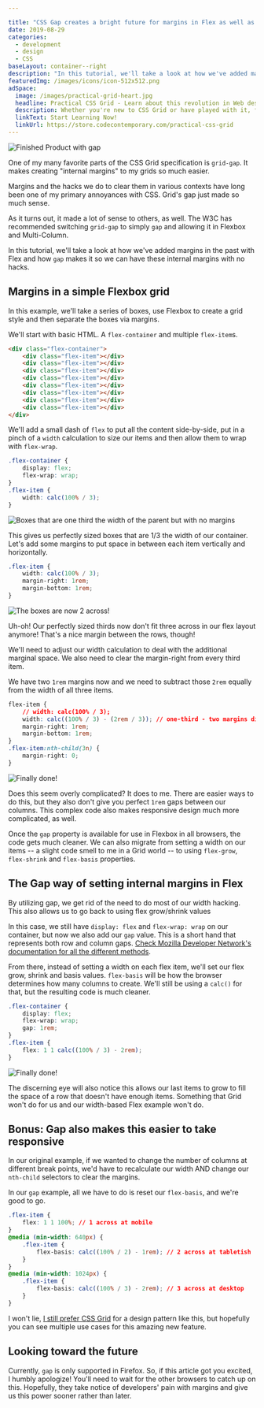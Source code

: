 ```yaml
---

title: "CSS Gap creates a bright future for margins in Flex as well as Grid"
date: 2019-08-29
categories:
  - development
  - design
  - CSS
baseLayout: container--right
description: "In this tutorial, we'll take a look at how we've added margins in the past with Flex and how gap makes it so we can have these internal margins with no hacks."
featuredImg: /images/icons/icon-512x512.png
adSpace: 
  image: /images/practical-grid-heart.jpg
  headline: Practical CSS Grid - Learn about this revolution in Web design!
  description: Whether you're new to CSS Grid or have played with it, finding practical examples of this new layout mechanism is the best way to learn its power. Sign up below for two hours of practical grid knowledge just for you!
  linkText: Start Learning Now!
  linkUrl: https://store.codecontemporary.com/practical-css-grid
---
```


![Finished Product with gap](/images/flex-gap-new.png)

One of my many favorite parts of the CSS Grid specification is `grid-gap`. It makes creating "internal margins" to my grids so much easier.

Margins and the hacks we do to clear them in various contexts have long been one of my primary annoyances with CSS. Grid's gap just made so much sense.

As it turns out, it made a lot of sense to others, as well. The W3C has recommended switching `grid-gap` to simply `gap` and allowing it in Flexbox and Multi-Column.

In this tutorial, we'll take a look at how we've added margins in the past with Flex and how `gap` makes it so we can have these internal margins with no hacks.

## Margins in a simple Flexbox grid

In this example, we'll take a series of boxes, use Flexbox to create a grid style and then separate the boxes via margins.

We'll start with basic HTML. A `flex-container` and multiple `flex-item`s.

```html
<div class="flex-container">
    <div class="flex-item"></div>
    <div class="flex-item"></div>
    <div class="flex-item"></div>
    <div class="flex-item"></div>
    <div class="flex-item"></div>
    <div class="flex-item"></div>
    <div class="flex-item"></div>
    <div class="flex-item"></div>
</div>
```

We'll add a small dash of `flex` to put all the content side-by-side, put in a pinch of a `width` calculation to size our items and then allow them to wrap with `flex-wrap`.

```css
.flex-container {
    display: flex;
    flex-wrap: wrap;
}
.flex-item {
    width: calc(100% / 3);
}
```

![Boxes that are one third the width of the parent but with no margins](/images/flex-gap-old-step-1.jpg)

This gives us perfectly sized boxes that are 1/3 the width of our container. Let's add some margins to put space in between each item vertically and horizontally.

```css
.flex-item {
    width: calc(100% / 3);
    margin-right: 1rem;
    margin-bottom: 1rem;
}
```
![The boxes are now 2 across!](/images/flex-gap-old-step-2.png)

Uh-oh! Our perfectly sized thirds now don't fit three across in our flex layout anymore! That's a nice margin between the rows, though!

We'll need to adjust our width calculation to deal with the additional marginal space. We also need to clear the margin-right from every third item.

We have two `1rem` margins now and we need to subtract those `2rem` equally from the width of all three items.

```css
flex-item {
    // width: calc(100% / 3);
    width: calc((100% / 3) - (2rem / 3)); // one-third - two margins divided equally among 3 items
    margin-right: 1rem;
    margin-bottom: 1rem;
}
.flex-item:nth-child(3n) {
    margin-right: 0;
}
```

![Finally done!](/images/flex-gap-old-final.jpg)

Does this seem overly complicated? It does to me. There are easier ways to do this, but they also don't give you perfect `1rem` gaps between our columns. This complex code also makes responsive design much more complicated, as well.

Once the `gap` property is available for use in Flexbox in all browsers, the code gets much cleaner. We can also migrate from setting a width on our items -- a slight code smell to me in a Grid world -- to using `flex-grow`, `flex-shrink` and `flex-basis` properties.

## The Gap way of setting internal margins in Flex

By utilizing gap, we get rid of the need to do most of our width hacking. This also allows us to go back to using flex grow/shrink values

In this case, we still have `display: flex` and `flex-wrap: wrap` on our container, but now we also add our `gap` value. This is a short hand that represents both row and column gaps. [Check Mozilla Developer Network's documentation for all the different methods](https://developer.mozilla.org/en-US/docs/Web/CSS/gap).

From there, instead of setting a width on each flex item, we'll set our flex grow, shrink and basis values. `flex-basis` will be how the browser determines how many columns to create. We'll still be using a `calc()` for that, but the resulting code is much cleaner.

```css
.flex-container {
    display: flex;
    flex-wrap: wrap;
    gap: 1rem;
}
.flex-item {
    flex: 1 1 calc((100% / 3) - 2rem);
}
```

![Finally done!](/images/flex-gap-new.png)

The discerning eye will also notice this allows our last items to grow to fill the space of a row that doesn't have enough items. Something that Grid won't do for us and our width-based Flex example won't do.

## Bonus: Gap also makes this easier to take responsive

In our original example, if we wanted to change the number of columns at different break points, we'd have to recalculate our width AND change our `nth-child` selectors to clear the margins.

In our `gap` example, all we have to do is reset our `flex-basis`, and we're good to go.

```css
.flex-item {
    flex: 1 1 100%; // 1 across at mobile
}
@media (min-width: 640px) {
    .flex-item {
        flex-basis: calc((100% / 2) - 1rem); // 2 across at tabletish
    }
}
@media (min-width: 1024px) {
    .flex-item {
        flex-basis: calc((100% / 3) - 2rem); // 3 across at desktop
    }
}
```

I won't lie, [I still prefer CSS Grid](https://bryanlrobinson.com/blog/howto-css-grid-layout-to-make-a-simple-fluid-card-grid/) for a design pattern like this, but hopefully you can see multiple use cases for this amazing new feature.

## Looking toward the future

Currently, `gap` is only supported in Firefox. So, if this article got you excited, I humbly apologize! You'll need to wait for the other browsers to catch up on this. Hopefully, they take notice of developers' pain with margins and give us this power sooner rather than later.